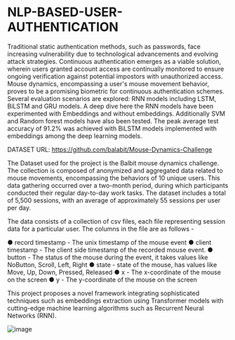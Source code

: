 # NLP-BASED-USER-AUTHENTICATION

Traditional static authentication methods, such as passwords, face increasing vulnerability due to technological advancements and evolving attack strategies. Continuous authentication emerges as a viable solution, wherein users granted account access are continually monitored to ensure ongoing verification against potential impostors with unauthorized access. Mouse dynamics, encompassing a user's mouse movement behavior, proves to be a promising biometric for continuous authentication schemes. Several evaluation scenarios are explored: RNN models including LSTM, BiLSTM and GRU models. A deep dive here the RNN models have been experimented with Embeddings and without embeddings. Additionally SVM and Random forest models have also been tested. The peak average test accuracy of 91.2% was achieved with BiLSTM models implemented with embeddings among the deep learning models.

DATASET URL: https://github.com/balabit/Mouse-Dynamics-Challenge

The Dataset used for the project is the Balbit mouse dynamics challenge. The collection is composed of anonymized and aggregated data related to mouse movements, encompassing the behaviors of 10 unique users. This data gathering occurred over a two-month period, during which participants conducted their regular day-to-day work tasks. The dataset includes a total of 5,500 sessions, with an average of approximately 55 sessions per user per day.

The data consists of a collection of csv files, each file representing session data for a particular user. The columns in the file are as follows -

● record timestamp - The unix timestamp of the mouse event ● client timestamp - The client side timestamp of the recorded mouse event. 
● button - The status of the mouse during the event, it takes values like NoButton, Scroll, Left, Right ● state - state of the mouse, has values like Move, Up, Down, Pressed, Released ● x - The x-coordinate of the mouse on the screen ● y - The y-coordinate of the mouse on the screen

This project proposes a novel framework integrating sophisticated techniques such as embeddings extraction using Transformer models with cutting-edge machine learning algorithms such as Recurrent Neural Networks (RNN).

![image](https://github.com/lavanya2303/NLP-BASED-USER-AUTHENTICATION/assets/124161690/dd4fd702-b771-4b58-b6b3-17764c0ceb60)

